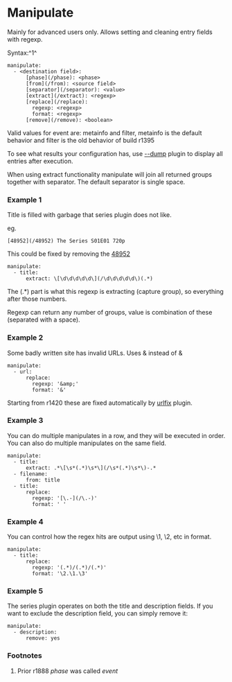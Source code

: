 # Manipulate

Mainly for advanced users only. Allows setting and cleaning entry fields with regexp.

Syntax:^1^

```
manipulate:
  - <destination field>:
      [phase](/phase): <phase>
      [from](/from): <source field>
      [separator](/separator): <value>
      [extract](/extract): <regexp>
      [replace](/replace):
        regexp: <regexp>
        format: <regexp>
      [remove](/remove): <boolean>
```

Valid values for event are: metainfo and filter, metainfo is the default behavior and filter is the old behavior of build r1395

To see what results your configuration has, use [--dump](/Plugins/--dump) plugin to display all entries after execution.

When using extract functionality manipulate will join all returned groups together with separator. The default separator is single space.

### Example 1

Title is filled with garbage that series plugin does not like.

eg.

```
[48952](/48952) The Series S01E01 720p
```

This could be fixed by removing the [48952](/48952)

```
manipulate:
  - title:
      extract: \[\d\d\d\d\d\](/\d\d\d\d\d\)(.*)
```

The (.*) part is what this regexp is extracting (capture group), so everything after those numbers.

Regexp can return any number of groups, value is combination of these (separated with a space).

### Example 2

Some badly written site has invalid URLs. Uses &amp; instead of &

```
manipulate:
  - url:
      replace:
        regexp: '&amp;'
        format: '&'
```

Starting from r1420 these are fixed automatically by [urlfix](/Plugins/urlfix) plugin.

### Example 3

You can do multiple manipulates in a row, and they will be executed in order. You can also do multiple manipulates on the same field.

```
manipulate:
  - title:
      extract: .*\[\s*(.*)\s*\](/\s*(.*)\s*\)-.*
  - filename:
      from: title
  - title:
      replace:            
        regexp: '[\.-](/\.-)'
        format: ' '
```

### Example 4

You can control how the regex hits are output using \1, \2, etc in format.

```
manipulate:
  - title:
      replace:            
        regexp: '(.*)/(.*)/(.*)'
        format: '\2.\1.\3'
```

### Example 5

The series plugin operates on both the title and description fields. If you want to exclude the description field, you can simply remove it:

```
manipulate:
  - description:
      remove: yes
```

### Footnotes

 1. Prior r1888 *phase* was called *event*